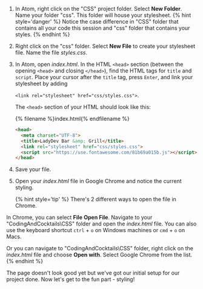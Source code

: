 1. In Atom, right click on the "CSS" project folder. Select **New Folder**. Name your folder "css". This folder will house your stylesheet.
   {% hint style='danger' %}
Notice the case difference in "CSS" folder that contains all your code this session and "css" folder that contains your styles. 
	{% endhint %}

1. Right click on the "css" folder. Select **New File** to create your stylesheet file. Name the file _styles.css_.
1. In Atom, open _index.html_. In the HTML `<head>` section (between the opening `<head>` and closing `</head>`), find the HTML tags for `title` and `script`. Place your cursor after the `title` tag, press `Enter`, and link your stylesheet by adding 

   `<link rel="stylesheet" href="css/styles.css">`.
   
   The `<head>` section of your HTML should look like this:

      {% filename %}index.html{% endfilename %}
    ```html
    <head>
      <meta charset="UTF-8">
      <title>LadyDev Bar &amp; Grill</title>
      <link rel="stylesheet" href="css/styles.css">
      <script src="https://use.fontawesome.com/81b69a015b.js"></script>
    </head>
    ```

1. Save your file.
1. Open your _index.html_ file in Google Chrome and notice the current styling.  

    {% hint style='tip' %}
There's 2 different ways to open the file in Chrome. 
	
In Chrome, you can select **File** <i class="fa fa-long-arrow-right"></i> **Open File**. Navigate to your "CodingAndCocktails\CSS" folder and open the _index.html_ file. You can also use the keyboard shortcut `ctrl` + `o` on Windows machines or `cmd` + `o` on Macs.

Or you can navigate to "CodingAndCocktails\CSS" folder, right click on the _index.html_ file and choose **Open with**. Select Google Chrome from the list.
	{% endhint %}

The page doesn't look good yet but we've got our initial setup for our project done. Now let's get to the fun part - styling!

